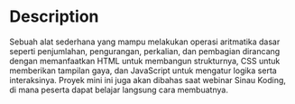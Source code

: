 # Description
Sebuah alat sederhana yang mampu melakukan operasi aritmatika dasar seperti penjumlahan, pengurangan, perkalian, dan pembagian dirancang dengan memanfaatkan HTML untuk membangun strukturnya, CSS untuk memberikan tampilan gaya, dan JavaScript untuk mengatur logika serta interaksinya. Proyek mini ini juga akan dibahas saat webinar Sinau Koding, di mana peserta dapat belajar langsung cara membuatnya.
